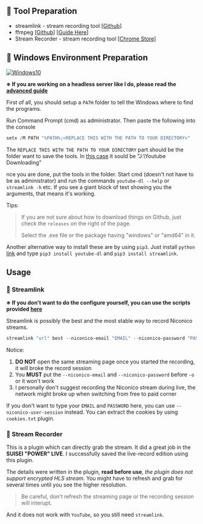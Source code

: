 ## 🔨 Tool Preparation

- streamlink - stream recording tool [[Github](https://github.com/streamlink/streamlink)]
- ffmpeg [[Github](https://github.com/FFmpeg/FFmpeg)] [[Guide Here](http://blog.gregzaal.com/how-to-install-ffmpeg-on-windows/)]
- Stream Recorder - stream recording tool [[Chrome Store](https://chrome.google.com/webstore/detail/stream-recorder-download/iogidnfllpdhagebkblkgbfijkbkjdmm)]

## 🎪 Windows Environment Preparation

[![Windows10](https://img.shields.io/badge/Windows%2010-20H2-blue)](https://www.microsoft.com/en-us/software-download/windows10)

**※ If you are working on a headless server like I do, please read the [advanced guide](/Advanced/server.md)**

First of all, you should setup a `PATH` folder to tell the Windows where to find the programs.

Run Command Prompt (cmd) as administrator. Then paste the following into the console

```powershell
setx /M PATH "%PATH%;<REPLACE THIS WITH THE PATH TO YOUR DIRECTORY>"
```
The `REPLACE THIS WITH THE PATH TO YOUR DIRECTORY` part should be the folder want to save the tools. In [this case](/assets/dir1.PNG) it sould be "J:\Youtube Downloading"

nce you are done, put the tools in the folder. Start cmd (doesn't not have to be as administrator) and run the commands `youtube-dl --help` or `streamlink -h` etc. If you see a giant block of text showing you the arguments, that means it's working.

Tips: 

> If you are not sure about how to download things on Github, just check the `releases` on the right of the page.
>
> Select the .exe file or the package having "windows" or "amd64" in it.

Another alternative way to install these are by using `pip3`. Just install `python` [link](https://www.python.org/) and type `pip3 install youtube-dl` and `pip3 install streamlink`.

## Usage

### 🚩 Streamlink

**※ If you don't want to do the configure yourself, you can use the scripts provided [here](/scripts)**

Streamlink is possibly the best and the most stable way to record Niconico streams.

```powershell
streamlink "url" best --niconico-email "EMAIL" --niconico-password "PASSWORD" -o "filename.ts"
```

Notice:

1. **DO NOT** open the same streaming page once you started the recording, it will broke the record session
2. You **MUST** put the `--niconico-email` and `--niconico-password` before `-o` or it won't work
3. I personally don't suggest recording the Niconico stream during live, the network might broke up when switching from free to paid corner

If you don't want to type your `EMAIL` and `PASSWORD` here, you can use `--niconico-user-session` instead. You can extract the cookies by using `cookies.txt` plugin.

### 🚩 Stream Recorder

This is a plugin which can directly grab the stream. It did a great job in the **SUISEI "POWER" LIVE**. I successfully saved the live-record edition using this plugin.

The details were written in the plugin, **read before use**, *the plugin does not support encrypted HLS stream*. You might have to refresh and grab for several times until you see the higher resolution. 

> Be careful, don't refresh the streaming page or the recording session will interupt.

And it does not work with `YouTube`, so you still need `streamlink`.
